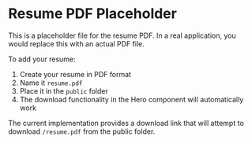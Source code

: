 # Resume PDF Placeholder

This is a placeholder file for the resume PDF. In a real application, you would replace this with an actual PDF file.

To add your resume:
1. Create your resume in PDF format
2. Name it `resume.pdf`
3. Place it in the `public` folder
4. The download functionality in the Hero component will automatically work

The current implementation provides a download link that will attempt to download `/resume.pdf` from the public folder.
